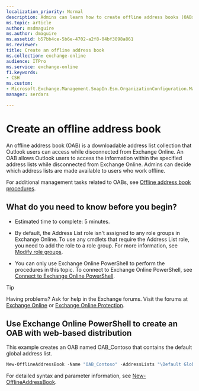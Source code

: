 ```yaml
---
localization_priority: Normal
description: Admins can learn how to create offline address books (OABs) in Exchange Online.
ms.topic: article
author: msdmaguire
ms.author: dmaguire
ms.assetid: b57bb4ce-5b6e-4702-a2f8-04bf3898a861
ms.reviewer: 
title: Create an offline address book
ms.collection: exchange-online
audience: ITPro
ms.service: exchange-online
f1.keywords:
- CSH
ms.custom:
- Microsoft.Exchange.Management.SnapIn.Esm.OrganizationConfiguration.Mailbox.NewOabWizardForm.OabIntroductionWizardPage
manager: serdars

---
```


# Create an offline address book

An offline address book (OAB) is a downloadable address list collection that Outlook users can access while disconnected from Exchange Online. An OAB allows Outlook users to access the information within the specified address lists while disconnected from Exchange Online. Admins can decide which address lists are made available to users who work offline.

For additional management tasks related to OABs, see [Offline address book procedures](offline-address-book-procedures.md).

## What do you need to know before you begin?

- Estimated time to complete: 5 minutes.

- By default, the Address List role isn't assigned to any role groups in Exchange Online. To use any cmdlets that require the Address List role, you need to add the role to a role group. For more information, see [Modify role groups](../../permissions-exo/role-groups.md#modify-role-groups).

- You can only use Exchange Online PowerShell to perform the procedures in this topic. To connect to Exchange Online PowerShell, see [Connect to Exchange Online PowerShell](/powershell/exchange/connect-to-exchange-online-powershell).

> [!TIP]
> Having problems? Ask for help in the Exchange forums. Visit the forums at [Exchange Online](https://social.technet.microsoft.com/forums/msonline/home?forum=onlineservicesexchange) or [Exchange Online Protection](https://social.technet.microsoft.com/forums/forefront/home?forum=FOPE).

## Use Exchange Online PowerShell to create an OAB with web-based distribution

This example creates an OAB named OAB_Contoso that contains the default global address list.

```PowerShell
New-OfflineAddressBook -Name "OAB_Contoso" -AddressLists "\Default Global Address List"
```

For detailed syntax and parameter information, see [New-OfflineAddressBook](/powershell/module/exchange/new-offlineaddressbook).